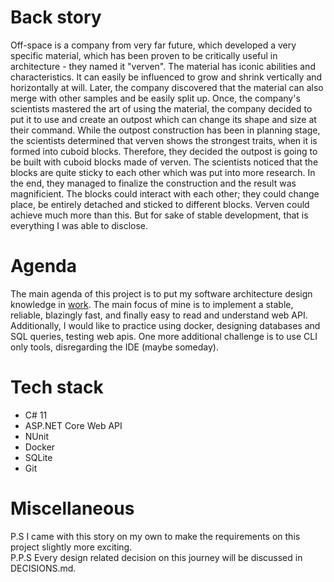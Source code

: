 # Back story

Off-space is a company from very far future, which developed a very specific material, which has been proven to be critically useful in architecture - they named it "verven". The material has iconic abilities and characteristics. It can easily be influenced to grow and shrink vertically and horizontally at will. Later, the company discovered that the material can also merge with other samples and be easily split up. Once, the company's scientists mastered the art of using the material, the company decided to put it to use and create an outpost which can change its shape and size at their command. While the outpost construction has been in planning stage, the scientists determined that verven shows the strongest traits, when it is formed into cuboid blocks. Therefore, they decided the outpost is going to be built with cuboid blocks made of verven. The scientists noticed that the blocks are quite sticky to each other which was put into more research. In the end, they managed to finalize the construction and the result was magnificient. The blocks could interact with each other; they could change place, be entirely detached and sticked to different blocks. Verven could achieve much more than this. But for sake of stable development, that is everything I was able to disclose.

# Agenda

The main agenda of this project is to put my software architecture design knowledge in <a href="https://www.youtube.com/watch?v=jkHI1hGvWRY" target="_blank">work</a>. The main focus of mine is to implement a stable, reliable, blazingly fast, and finally easy to read and understand web API. Additionally, I would like to practice using docker, designing databases and SQL queries, testing web apis. One more additional challenge is to use CLI only tools, disregarding the IDE (maybe someday).

# Tech stack

<ul>
  <li>C# 11</li>
  <li>ASP.NET Core Web API</li>
  <li>NUnit</li>
  <li>Docker</li>
  <li>SQLite</li>
  <li>Git</li>
</ul>

# Miscellaneous

P.S I came with this story on my own to make the requirements on this project slightly more exciting. <br />
P.P.S Every design related decision on this journey will be discussed in DECISIONS.md.
